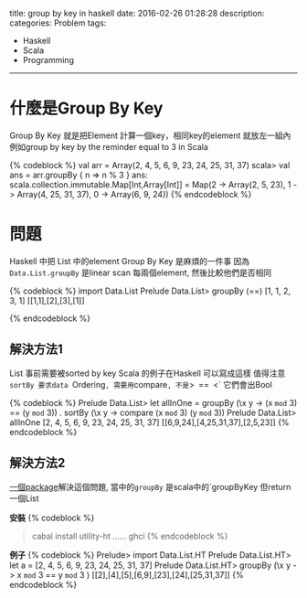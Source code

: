 title: group by key in haskell
date: 2016-02-26 01:28:28
description: 
categories: Problem
tags:
- Haskell
- Scala
- Programming
---

# 什麼是Group By Key
Group By Key 就是把Element 計算一個key，相同key的element 就放左一組內
例如group by key by the reminder equal to 3 in Scala

{% codeblock %}
val arr = Array(2, 4, 5, 6, 9, 23, 24, 25, 31, 37)
scala> val ans = arr.groupBy { n => n % 3 }
ans: scala.collection.immutable.Map[Int,Array[Int]] = Map(2 -> Array(2, 5, 23), 1 -> Array(4, 25, 31, 37), 0 -> Array(6, 9, 24))
{% endcodeblock %}

# 問題
Haskell 中把 List 中的element Group By Key 是麻煩的一件事
因為`Data.List.groupBy` 是linear scan 每兩個element, 然後比較他們是否相同

{% codeblock %}
import Data.List
Prelude Data.List> groupBy (==) [1, 1, 2, 3, 1] 
[[1,1],[2],[3],[1]]

{% endcodeblock %}

## 解決方法1
List 事前需要被sorted by key 
Scala 的例子在Haskell 可以寫成這樣
值得注意`sortBy 要求data `Ordering`, 需要用`compare`, 不是`>` `==` `<` 它們會出Bool

{% codeblock %}
Prelude Data.List> let allInOne = groupBy (\x y -> (x `mod` 3) == (y `mod` 3)) . sortBy (\x y -> compare (x `mod` 3) (y `mod` 3))
Prelude Data.List> allInOne [2, 4, 5, 6, 9, 23, 24, 25, 31, 37]
[[6,9,24],[4,25,31,37],[2,5,23]]
{% endcodeblock %}

## 解決方法2
[一個package](https://hackage.haskell.org/package/utility-ht-0.0.11/docs/Data-List-Key.html)解決這個問題, 當中的`groupBy` 是scala中的`groupByKey 但return 一個List

**安裝**
{% codeblock %}
> cabal install utility-ht
> ......
> ghci
{% endcodeblock %}

**例子**
{% codeblock %}
Prelude> import Data.List.HT
Prelude Data.List.HT> let a = [2, 4, 5, 6, 9, 23, 24, 25, 31, 37]
Prelude Data.List.HT> groupBy (\x y -> x `mod` 3 == y `mod` 3 )
[[2],[4],[5],[6,9],[23],[24],[25,31,37]]
{% endcodeblock %}



